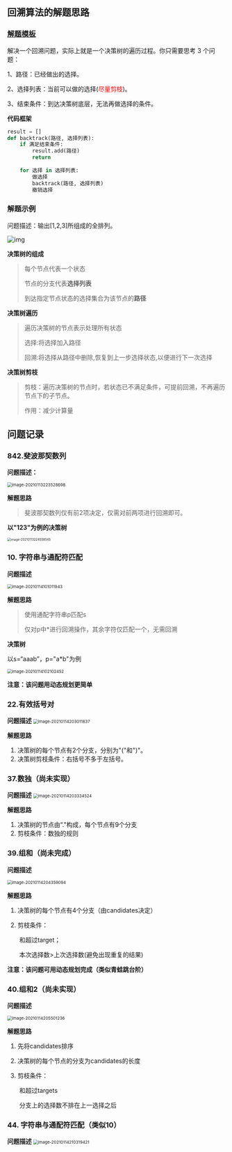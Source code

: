 ## 回溯算法的解题思路

### [解题模板](https://leetcode-cn.com/problems/permutations/solution/hui-su-suan-fa-xiang-jie-by-labuladong-2/)

解决一个回溯问题，实际上就是一个决策树的遍历过程。你只需要思考 3 个问题：

1、路径：已经做出的选择。

2、选择列表：当前可以做的选择(<font color='red'>尽量剪枝</font>)。

3、结束条件：到达决策树底层，无法再做选择的条件。

**代码框架**

```python
result = []
def backtrack(路径, 选择列表):
    if 满足结束条件:
        result.add(路径)
        return
    
    for 选择 in 选择列表:
        做选择
        backtrack(路径, 选择列表)
        撤销选择

```

### 解题示例

问题描述：输出[1,2,3]所组成的全排列。

![img](assets/v2-9732f159a7aab4bcb8f335feb9af086f_1440w.jpg)

**决策树的组成**

> 每个节点代表一个状态
>
> 节点的分支代表**选择列表**
>
> 到达指定节点状态的选择集合为该节点的**路径**

**决策树遍历**

> 遍历决策树的节点表示处理所有状态
>
> 选择:将选择加入路径
>
> 回溯:将选择从路径中删除,恢复到上一步选择状态,以便进行下一次选择

**决策树剪枝**

> 剪枝：遍历决策树的节点时，若状态已不满足条件，可提前回溯，不再遍历节点下的子节点。
>
> 作用：减少计算量

## 问题记录

### 842.斐波那契数列

**问题描述：**

<img src="assets/image-20210113223528698-1610548540484.png" alt="image-20210113223528698" style="zoom:67%;" />

**解题思路**

> 斐波那契数列仅有前2项决定，仅需对前两项进行回溯即可。

**以"123"为例的决策树**

<img src="assets/image-20210113224558545.png" alt="image-20210113224558545" style="zoom:50%;" />



### 10. 字符串与通配符匹配

**问题描述**

<img src="assets/image-20210114101011943.png" alt="image-20210114101011943" style="zoom:67%;" />

**解题思路**

> 使用通配字符串p匹配s
>
> 仅对p中*进行回溯操作，其余字符仅匹配一个，无需回溯

**决策树**

以s=“aaab”，p="a*b"为例

<img src="assets/image-20210114102102452.png" alt="image-20210114102102452" style="zoom:67%;" />

**注意：该问题用动态规划更简单**

### 22.有效括号对

**问题描述**
<img src="assets/image-20210114203011837.png" alt="image-20210114203011837" style="zoom:67%;" />

**解题思路**

1. 决策树的每个节点有2个分支，分别为"("和")"。
2. 决策树剪枝条件：右括号不多于左括号。

### 37.数独（尚未实现）

**问题描述**
<img src="assets/image-20210114203334524.png" alt="image-20210114203334524" style="zoom:67%;" />

**解题思路**

1. 决策树的节点由“."构成，每个节点有9个分支
2. 剪枝条件：数独的规则

### 39.组和（尚未完成）

**问题描述**

<img src="assets/image-20210114204359094.png" alt="image-20210114204359094" style="zoom:67%;" />

**解题思路**

1. 决策树的每个节点有4个分支（由candidates决定）

2. 剪枝条件：

   ​	和超过target；

   ​	本次选择数>上次选择数(避免出现重复的结果)

**注意：该问题可用动态规划完成（类似青蛙跳台阶）**

### 40.组和2（尚未实现）

**问题描述**

<img src="assets/image-20210114205501236.png" alt="image-20210114205501236" style="zoom:67%;" />

**解题思路**

1. 先将candidates排序

2. 决策树的每个节点的分支为candidates的长度

3. 剪枝条件：

   ​	和超过targets

   ​	分支上的选择数不排在上一选择之后

### 44. 字符串与通配符匹配（类似10）

**问题描述**
<img src="assets/image-20210114210319421.png" alt="image-20210114210319421" style="zoom:67%;" />

